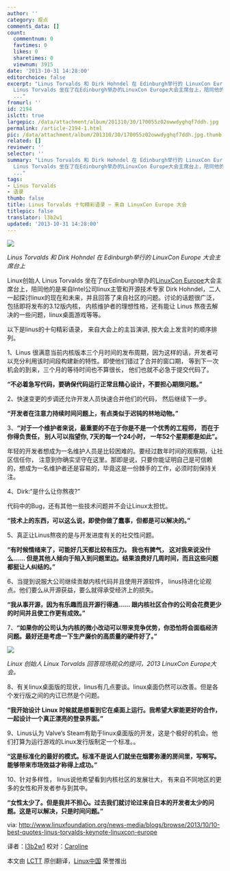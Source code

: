 ```yaml
---
author: ''
category: 观点
comments_data: []
count:
  commentnum: 0
  favtimes: 0
  likes: 0
  sharetimes: 0
  viewnum: 3915
date: '2013-10-31 14:28:00'
editorchoice: false
excerpt: "Linus Torvalds 和 Dirk Hohndel 在 Edinburgh举行的 LinuxCon Europe 大会主席台上\r\nLinux创始人
  Linus Torvalds 坐在了在Edinburgh举办的LinuxCon Europe大会主席台上，陪同他的是来自Intel公司linux主管和开源技术
  ..."
fromurl: ''
id: 2194
islctt: true
largepic: /data/attachment/album/201310/30/170055z02owwdyghqf7ddh.jpg
permalink: /article-2194-1.html
pic: /data/attachment/album/201310/30/170055z02owwdyghqf7ddh.jpg.thumb.jpg
related: []
reviewer: ''
selector: ''
summary: "Linus Torvalds 和 Dirk Hohndel 在 Edinburgh举行的 LinuxCon Europe 大会主席台上\r\nLinux创始人
  Linus Torvalds 坐在了在Edinburgh举办的LinuxCon Europe大会主席台上，陪同他的是来自Intel公司linux主管和开源技术
  ..."
tags:
- Linus Torvalds
- 语录
thumb: false
title: Linus Torvalds 十句精彩语录 — 来自 LinuxCon Europe 大会
titlepic: false
translator: l3b2w1
updated: '2013-10-31 14:28:00'
---
```


![](/data/attachment/album/201310/30/170055z02owwdyghqf7ddh.jpg)


*Linus Torvalds 和 Dirk Hohndel 在 Edinburgh举行的 LinuxCon Europe 大会主席台上*


Linux创始人 Linus Torvalds 坐在了在Edinburgh举办的[LinuxCon Europe](http://events.linuxfoundation.org/events/linuxcon-europe)大会主席台上，陪同他的是来自Intel公司linux主管和开源技术专家 Dirk Hohndel，二人一起探讨linux的现在和未来，并且回答了来自社区的问题。讨论的话题很广泛，包括即将发布的3.12版内核， 内核维护者的理想性格，还有能让 Linus 熬夜去解决的一些问题，linux桌面游戏等等。


以下是linus的十句精彩语录， 来自大会上的主旨演讲, 按大会上发言时的顺序排列。


1、Linus 很满意当前内核版本三个月时间的发布周期，因为这样的话，开发者可以充分利用该时间段构建新的特性。即使他们错过了合并的窗口期， 等到下一次机会的到来，三个月的等待时间也不算很长， 他们也就不必急于提交代码了。


**“不必着急写代码，要确保代码运行正常且精心设计，不要担心期限问题。”**


2、快速变更的步调还允许开发人员快速合并他们的代码， 然后继续下一步。


**“开发者在注意力持续时间问题上，有点类似于迟钝的林地动物。”**


3、**“对于一个维护者来说，最重要的不在于你是不是一个优秀的工程师， 而在于你得负责任， 别人可以指望你, 7天的每一个24小时， 一年52个星期都是如此”。**


年轻的开发者想成为一名维护人员是比较困难的。要经过数年时间的观察期，让社区信任你， 注意到你确实坚守在这里。那即是说，只要你能证明自己是可信赖的，想成为一名维护者还是容易的，毕竟这是一份棘手的工作，必须时刻保持关注。


4、Dirk:“是什么让你熬夜?”


代码中的Bug，还有其他一些技术问题并不会让Linux太担忧。


**“技术上的东西，可以这么说，即使你做了蠢事，但都是可以解决的。”**


5、真正让Linus熬夜的是与开发进度有关的社交性问题。


**“有时候情绪来了，可能好几天都比较有压力。 我也有脾气， 这对我来说没什么…… 但是其他人倾向于陷入到问题里边。结果浪费好几周时间，而且这些问题都挺让人纠结的。”**


6、当提到说服大公司继续贡献内核代码并且使用开源软件， linus持进化论观点。他们要么从开源获益，要么就得承受经济上的损失。


**“我从事开源，因为有乐趣而且开源行得通…… 跟内核社区合作的公司会花费更少的时间并且使工作更有成效。”**


7、**“如果你的公司认为内核的微小改动可以带来竞争优势，你恐怕将会面临经济问题。最好还是考虑一下生产廉价的高质量的硬件好了。”**


 ![](/data/attachment/album/201310/30/1700560v35y0441aaggg8y.jpg)


*Linux 创始人 Linux Torvalds 回答现场观众的提问，2013 LinuxCon Europe大会。*


8、有关linux桌面版的现状，linus有几点要谈。linux桌面仍然可以改善。但是各个发行版之间的内讧已然是个问题。


**“我开始设计 Linux 时候就是想看到它在桌面上运行。我希望大家能更好的合作，一起设计一个真正漂亮的登录界面。”**


9、Linus认为 Valve’s Steam有助于linux桌面版的开发，这是个极好的机会。他们打算为运行游戏的Linux发行版制定一个标准。。


**“这是标准化的最好的模式。标准不是说人们就坐在烟雾弥漫的房间里，写啊写。能够带来市场效益才称得上成功。”**


10、针对多样性， linus说他希望看到内核社区的发展壮大， 有来自不同地区的更多的女性和开发者参与到其中。


**“女性太少了。但是我并不担心。过去我们就讨论过来自日本的开发者太少的问题。这是可以解决，只是时间问题。”**


 


via: <http://www.linuxfoundation.org/news-media/blogs/browse/2013/10/10-best-quotes-linus-torvalds-keynote-linuxcon-europe>


译者：[l3b2w1](https://github.com/l3b2w1) 校对：[Caroline](https://github.com/carolinewuyan)


本文由 [LCTT](https://github.com/LCTT/TranslateProject) 原创翻译，[Linux中国](http://linux.cn/) 荣誉推出